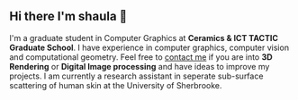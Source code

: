 ## Hi there I'm shaula 👋

I'm a graduate student in Computer Graphics at <b>Ceramics & ICT TACTIC Graduate School</b>.
I have experience in computer graphics, computer vision and computational geometry.
Feel free to <a href = "mailto: louiswilhelmrs@gmail.com">contact me</a> if you are into <b>3D Rendering</b> or <b>Digital Image processing</b> and have ideas to improve my projects.
I am currently a research assistant in seperate sub-surface scattering of human skin at the University of Sherbrooke.
<!--
**sh4ul4/sh4ul4** is a ✨ _special_ ✨ repository because its `README.md` (this file) appears on your GitHub profile.

Here are some ideas to get you started:

- 🔭 I’m currently working on ...
- 🌱 I’m currently learning ...
- 👯 I’m looking to collaborate on ...
- 🤔 I’m looking for help with ...
- 💬 Ask me about ...
- 📫 How to reach me: ...
- 😄 Pronouns: ...
- ⚡ Fun fact: ...
-->
